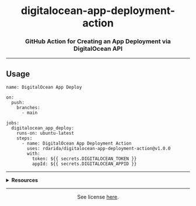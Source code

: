 <h1 align="center">digitalocean-app-deployment-action</h1>
<h3 align="center">GitHub Action for Creating an App Deployment via DigitalOcean API</h3>
<hr>

## Usage

```
name: DigitalOcean App Deploy

on:
  push:
    branches:
      - main

jobs:
  digitalocean_app_deploy:
    runs-on: ubuntu-latest
    steps:
      - name: DigitalOcean App Deployment Action
        uses: rdarida/digitalocean-app-deployment-action@v1.0.0
        with:
          token: ${{ secrets.DIGITALOCEAN_TOKEN }}
          appId: ${{ secrets.DIGITALOCEAN_APPID }}

```

<hr>
<details>
  <summary>
    <strong>Resources</strong>
  </summary>

  - Add resources here
</details>
<hr>

<p align="center">
  See license <a href="LICENSE">here</a>.
</p>
